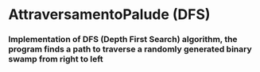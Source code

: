 # AttraversamentoPalude (DFS)
### Implementation of DFS (Depth First Search) algorithm, the program finds a path to traverse a randomly generated binary swamp from right to left
